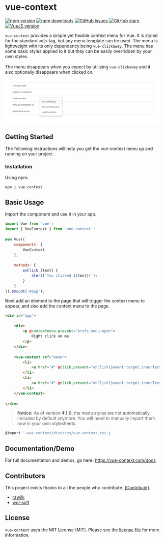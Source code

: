 # vue-context

[![npm version](https://img.shields.io/npm/v/vue-context.svg?style=for-the-badge)](https://www.npmjs.com/package/vue-context)
[![npm downloads](https://img.shields.io/npm/dt/vue-context.svg?style=for-the-badge)](https://www.npmjs.com/package/vue-context)
[![GitHub issues](https://img.shields.io/github/issues/rawilk/vue-context.svg?style=for-the-badge)](https://github.com/rawilk/vue-context/issues)
[![GitHub stars](https://img.shields.io/github/stars/rawilk/vue-context.svg?style=for-the-badge)](https://github.com/rawilk/vue-context/stargazers)
[![VueJS version](https://img.shields.io/badge/vue.js-2.x-green.svg?style=for-the-badge)](https://vuejs.org)

`vue-context` provides a simple yet flexible context menu for Vue. It is styled for the standard `<ul>` tag, but any menu template can be used.
The menu is lightweight with its only dependency being `vue-clickaway`. The menu has some basic styles applied to it but they can be easily 
overridden by your own styles.
<br><br>
The menu disappears when you expect by utilizing `vue-clickaway` and it also optionally disappears when clicked on.

![Screenshot](screenshot.jpg)

## Getting Started

The following instructions will help you get the vue-context menu up and running on
your project.

### Installation

Using npm:
```bash
npm i vue-context
```

## Basic Usage

Import the component and use it in your app.

```js
import Vue from 'vue';
import { VueContext } from 'vue-context';

new Vue({
    components: {
        VueContext
    },
    
    methods: {
        onClick (text) {
            alert(`You clicked ${text}!`);
        }
    }
}).$mount('#app');
```

Next add an element to the page that will trigger the context menu to appear, and also add the context menu to the page.

```html
<div id="app">

    <div>
        <p @contextmenu.prevent="$refs.menu.open">
            Right click on me
        </p>    
    </div>
    
    <vue-context ref="menu">
        <li>
            <a href="#" @click.prevent="onClick($event.target.innerText)">Option 1</a>
        </li>
        <li>
            <a href="#" @click.prevent="onClick($event.target.innerText)">Option 2</a>
        </li>
    </vue-context>
    
</div>
```

> **Notice:** As of version **4.1.0**, the menu styles are not automatically included by default anymore.
> You will need to manually import them now in your own stylesheets.

```bash
@import '~vue-context/dist/css/vue-context.css';
```

## Documentation/Demo

For full documentation and demos, go here: https://vue-context.com/docs

## Contributors

This project exists thanks to all the people who contribute. [[Contribute]](CONTRIBUTING.md).

- [rawilk](https://github.com/rawilk)
- [wol-soft](https://github.com/wol-soft)

## License

`vue-context` uses the MIT License (MIT). Please see the [license file](https://github.com/rawilk/vue-context/blob/master/LICENSE) for more information.
